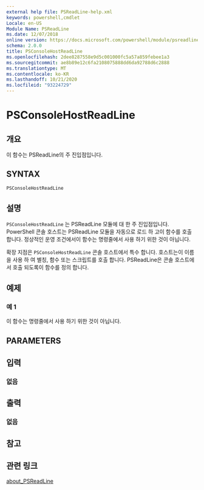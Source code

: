 ```yaml
---
external help file: PSReadLine-help.xml
keywords: powershell,cmdlet
Locale: en-US
Module Name: PSReadLine
ms.date: 12/07/2018
online version: https://docs.microsoft.com/powershell/module/psreadline/psconsolehostreadline?view=powershell-5.1&WT.mc_id=ps-gethelp
schema: 2.0.0
title: PSConsoleHostReadLine
ms.openlocfilehash: 2dee8287558e9d5c001000fc5a57a859febee1a3
ms.sourcegitcommit: ae8b89e12c6fa2108075888dd6da92788d6c2888
ms.translationtype: MT
ms.contentlocale: ko-KR
ms.lasthandoff: 10/21/2020
ms.locfileid: "93224729"
---
```

# PSConsoleHostReadLine

## 개요
이 함수는 PSReadLine의 주 진입점입니다.

## SYNTAX

```
PSConsoleHostReadLine
```

## 설명

`PSConsoleHostReadLine` 는 PSReadLine 모듈에 대 한 주 진입점입니다. PowerShell 콘솔 호스트는 PSReadLine 모듈을 자동으로 로드 하 고이 함수를 호출 합니다. 정상적인 운영 조건에서이 함수는 명령줄에서 사용 하기 위한 것이 아닙니다.

확장 지점은 `PSConsoleHostReadLine` 콘솔 호스트에서 특수 합니다. 호스트는이 이름을 사용 하 여 별칭, 함수 또는 스크립트를 호출 합니다. PSReadLine은 콘솔 호스트에서 호출 되도록이 함수를 정의 합니다.

## 예제

### 예 1

이 함수는 명령줄에서 사용 하기 위한 것이 아닙니다.

## PARAMETERS

## 입력

### 없음

## 출력

### 없음

## 참고

## 관련 링크

[about_PSReadLine](./About/about_PSReadLine.md)
